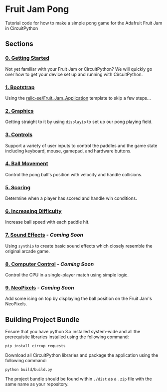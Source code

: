 # Fruit Jam Pong
Tutorial code for how to make a simple pong game for the Adafruit Fruit Jam in CircuitPython 

## Sections

### [0. Getting Started](./README-0-Getting-Started.md)
Not yet familiar with your Fruit Jam or CircuitPython? We will quickly go over how to get your device set up and running with CircuitPython.

### [1. Bootstrap](./README-1-Bootstrap.md)
Using the [relic-se/Fruit_Jam_Application](https://github.com/relic-se/Fruit_Jam_Application) template to skip a few steps...

### [2. Graphics](./README-2-Graphics.md)
Getting straight to it by using `displayio` to set up our pong playing field.

### [3. Controls](./README-3-Controls.md)
Support a variety of user inputs to control the paddles and the game state including keyboard, mouse, gamepad, and hardware buttons.

### [4. Ball Movement](./README-4-Ball-Movement.md)
Control the pong ball's position with velocity and handle collisions.

### [5. Scoring](./README-5-Scoring.md)
Determine when a player has scored and handle win conditions.

### [6. Increasing Difficulty](./README-6-Increasing-Difficulty.md)
Increase ball speed with each paddle hit.

### [7. Sound Effects](./README-7-Sound-Effects.md) *- Coming Soon*
Using `synthio` to create basic sound effects which closely resemble the original arcade game.

### [8. Computer Control](./README-8-Computer-Control.md) *- Coming Soon*
Control the CPU in a single-player match using simple logic.

### [9. NeoPixels](./README-9-NeoPixels.md) *- Coming Soon*
Add some icing on top by displaying the ball position on the Fruit Jam's NeoPixels.

## Building Project Bundle
Ensure that you have python 3.x installed system-wide and all the prerequisite libraries installed using the following command:

``` shell
pip install circup requests
```

Download all CircuitPython libraries and package the application using the following command:

``` shell
python build/build.py
```

The project bundle should be found within `./dist` as a `.zip` file with the same name as your repository.
